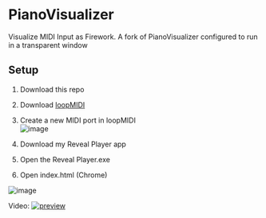 # PianoVisualizer

Visualize MIDI Input as Firework.
A fork of PianoVisualizer configured to run in a transparent window
## Setup
1. Download this repo
2. Download [loopMIDI](https://www.tobias-erichsen.de/software/loopmidi.html)
3. Create a new MIDI port in loopMIDI <br/>
![image](https://github.com/UUoocl/PianoVisualizer/assets/99063397/93cbc220-6cde-4d03-80f7-188ddabe05ae)

5. Download my Reveal Player app
6. Open the Reveal Player.exe
7. Open index.html (Chrome)

![image](https://github.com/UUoocl/PianoVisualizer/assets/99063397/4c2d944c-23db-40a5-a643-1927921310de)

Video:
[![preview](https://img.youtube.com/vi/D4jRT7jpACQ/0.jpg)](https://youtu.be/D4jRT7jpACQ)

